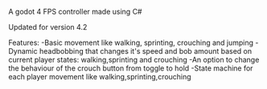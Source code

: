 A godot 4 FPS controller made using C#

Updated for version 4.2

Features:
 -Basic movement like walking, sprinting, crouching and jumping
 -Dynamic headbobbing that changes it's speed and bob amount based on current player states: walking,sprinting and crouching
 -An option to change the behaviour of the crouch button from toggle to hold
 -State machine for each player movement like walking,sprinting,crouching